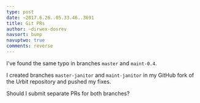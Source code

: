 ```yaml
---
type: post
date: ~2017.6.26..05.33.46..3691
title: Git PRs
author: ~dirwex-dosrev
navsort: bump
navuptwo: true
comments: reverse
---
```


I've found the same typo in branches `master` and `maint-0.4`.

I created branches `master-janitor` and `maint-janitor` in my
GitHub fork of the Urbit repository and pushed my fixes.

Should I submit separate PRs for both branches?
